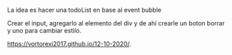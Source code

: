 La idea es hacer una todoList en base al event bubble

Crear el input, agregarlo al elemento del div y de ahí
crearle un boton borrar y uno para cambiar estilo.

https://vortorexi2017.github.io/12-10-2020/.
